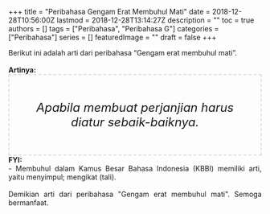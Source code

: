 +++
title = "Peribahasa Gengam Erat Membuhul Mati"
date = 2018-12-28T10:56:00Z
lastmod = 2018-12-28T13:14:27Z
description = ""
toc = true
authors = []
tags = ["Peribahasa", "Peribahasa G"]
categories = ["Peribahasa"]
series = []
featuredImage = ""
draft = false
+++

<div dir="ltr" style="text-align: left;" trbidi="on"><div style="text-align: justify;">Berikut ini adalah arti dari peribahasa “Gengam erat membuhul mati”.</div><br /><div style="text-align: justify;"><b>Artinya:</b></div><div style="border: 2px dashed #ddd; font-size: 24px; height: auto; margin: 0 auto; padding: 50px; text-align: center; width: auto;"><i>Apabila membuat perjanjian harus diatur sebaik-baiknya.</i></div><div style="text-align: justify;"><b>FYI:</b><br />- Membuhul dalam Kamus Besar Bahasa Indonesia (KBBI) memiliki arti, yaitu menyimpul; mengikat (tali).</div><br /><div style="text-align: justify;">Demikian arti dari peribahasa "Gengam erat membuhul mati". Semoga bermanfaat. </div></div>
